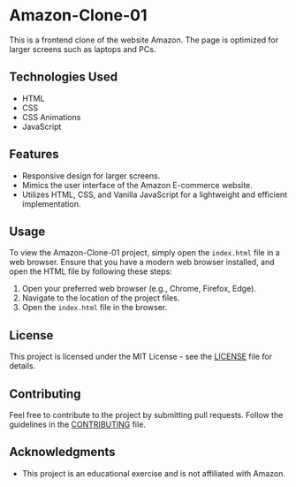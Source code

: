 # Amazon-Clone-01

This is a frontend clone of the website Amazon. The page is optimized for larger screens such as laptops and PCs.

## Technologies Used

- HTML
- CSS
- CSS Animations
- JavaScript

## Features

- Responsive design for larger screens.
- Mimics the user interface of the Amazon E-commerce website.
- Utilizes HTML, CSS, and Vanilla JavaScript for a lightweight and efficient implementation.

## Usage

To view the Amazon-Clone-01 project, simply open the `index.html` file in a web browser. Ensure that you have a modern web browser installed, and open the HTML file by following these steps:

1. Open your preferred web browser (e.g., Chrome, Firefox, Edge).
2. Navigate to the location of the project files.
3. Open the `index.html` file in the browser.

## License

This project is licensed under the MIT License - see the [LICENSE](LICENSE) file for details.

## Contributing

Feel free to contribute to the project by submitting pull requests. Follow the guidelines in the [CONTRIBUTING](CONTRIBUTING.md) file.

## Acknowledgments

- This project is an educational exercise and is not affiliated with Amazon.
